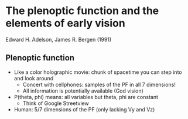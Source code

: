 # The plenoptic function and the elements of early vision
Edward H. Adelson, James R. Bergen (1991)

## Plenoptic function
- Like a color holographic movie: chunk of spacetime you can step into and look around
	- Concert with cellphones: samples of the PF in all 7 dimensions!
	- All information is potentially available (God vision)
- P(theta, phi) means: all variables but theta, phi are constant
	- Think of Google Streetview
- Human: 5/7 dimensions of the PF (only lacking Vy and Vz)